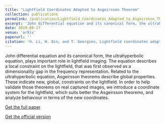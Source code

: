 ```yaml
---
title: "Lightfield Coordinates Adapted to Asgeirsson Theorem"
collection: publications
permalink: /publication/Lightfield_Coordinates_Adapted_to_Asgeirsson_Theorem
excerpt: 'John differential equation and its canonical form, the ultrahyperbolic equation, plays important role in lightfield imaging. The equation describes a local constraint on the lightfield, that was first observed as a dimensionality gap in the frequency representation. Related to the ultrahyperbolic equation, Asgeirsson theorems describe global properties. These indicate new, global, constraints on the lightfield. In order to help validate those theorems on real captured images, we introduce a coordinate system for the lightfield, which suits better the Asgeirsson theorems, and analyze behaviour in terms of the new coordinates.'
date: 2019-09-17
venue: 'arXiv'
paperurl: ''
citation: 'H. Li, H. Qin, and T. Georgiev, Lightfield coordinates adapted to asgeirsson theorem, arXiv preprint arXiv:1909.07923, (2019).'
---
```

John differential equation and its canonical form, the ultrahyperbolic equation, plays important role in lightfield imaging. The equation describes a local constraint on the lightfield, that was first observed as a dimensionality gap in the frequency representation. Related to the ultrahyperbolic equation, Asgeirsson theorems describe global properties. These indicate new, global, constraints on the lightfield. In order to help validate those theorems on real captured images, we introduce a coordinate system for the lightfield, which suits better the Asgeirsson theorems, and analyze behaviour in terms of the new coordinates.

[Get the full paper](http://haotian127.github.io/files/Lightfield_Coordinates_Adapted_to_Asgeirsson_Theorem.pdf)

[Get the official version](https://arxiv.org/abs/1909.07923)
